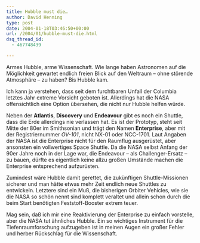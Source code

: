 ```yaml
---
title: Hubble must die…
author: David Henning
type: post
date: 2004-01-18T03:46:50+00:00
url: /2004/01/hubble-must-die.html
dsq_thread_id:
  - 467748439

---
```

Armes Hubble, arme Wissenschaft. Wie lange haben Astronomen auf die Möglichkeit gewartet endlich freien Blick auf den Weltraum &#8211; ohne störende Atmosphäre &#8211; zu haben? Bis Hubble kam.
  
Ich kann ja verstehen, dass seit dem furchtbaren Unfall der Columbia letztes Jahr extreme Vorsicht geboten ist. Allerdings hat die NASA offensichtlich eine Option übersehen, die nicht nur Hubble helfen würde.
  
Neben der **Atlantis**, **Discovery** und **Endeavour** gibt es noch ein Shuttle, dass die Erde allerdings nie verlassen hat. Es ist der Prototyp, steht seit Mitte der 80er im Smithsonian und trägt den Namen **Enterprise**, aber mit der Registriernummer _OV-101_, nicht NX-01 oder NCC-1701. Laut Angaben der NASA ist die Enterprise nicht für den Raumflug ausgerüstet, aber ansonsten ein vollwertiges Space Shuttle. Da die NASA selbst Anfang der 90er Jahre noch in der Lage war, die Endeavour &#8211; als Challenger-Ersatz &#8211; zu bauen, dürfte es eigentlich keine allzu großen Umstände machen die Enterprise entsprechend aufzurüsten.
  
Zumindest wäre Hubble damit gerettet, die zukünftigen Shuttle-Missionen sicherer und man hätte etwas mehr Zeit endlich neue Shuttles zu entwickeln. Letztere sind ein Muß, die bisherigen Orbiter Vehicles, wie sie die NASA so schön nennt sind komplett veraltet und allein schon durch die beim Start benötigten Feststoff-Booster extrem teuer.

Mag sein, daß ich mir eine Reaktivierung der Enterprise zu einfach vorstelle, aber die NASA tut ähnliches Hubble. Ein so wichtiges Instrument für die Tiefenraumforschung aufzugeben ist in meinen Augen ein großer Fehler und herber Rückschlag für die Wissenschaft.